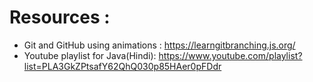 # Resources :

- Git and GitHub  using animations : https://learngitbranching.js.org/
- Youtube playlist for Java(Hindi): https://www.youtube.com/playlist?list=PLA3GkZPtsafY62QhQ030p85HAer0pFDdr